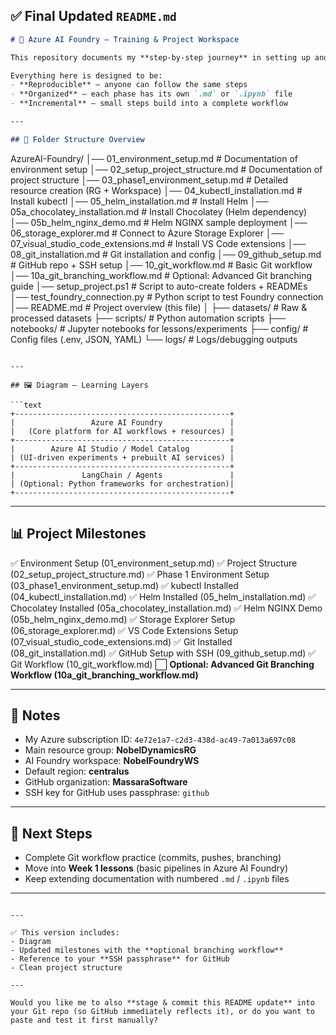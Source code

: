 ﻿## ✅ Final Updated `README.md`

```markdown
# 🚀 Azure AI Foundry — Training & Project Workspace

This repository documents my **step-by-step journey** in setting up and learning **Azure AI Foundry**, integrating it with **Python, SQL Server, PostgreSQL, Docker, and Kubernetes**.

Everything here is designed to be:
- **Reproducible** — anyone can follow the same steps
- **Organized** — each phase has its own `.md` or `.ipynb` file
- **Incremental** — small steps build into a complete workflow

---

## 📂 Folder Structure Overview

```

AzureAI-Foundry/
│── 01_environment_setup.md        # Documentation of environment setup
│── 02_setup_project_structure.md  # Documentation of project structure
│── 03_phase1_environment_setup.md # Detailed resource creation (RG + Workspace)
│── 04_kubectl_installation.md     # Install kubectl
│── 05_helm_installation.md        # Install Helm
│── 05a_chocolatey_installation.md # Install Chocolatey (Helm dependency)
│── 05b_helm_nginx_demo.md         # Helm NGINX sample deployment
│── 06_storage_explorer.md         # Connect to Azure Storage Explorer
│── 07_visual_studio_code_extensions.md # Install VS Code extensions
│── 08_git_installation.md         # Git installation and config
│── 09_github_setup.md             # GitHub repo + SSH setup
│── 10_git_workflow.md             # Basic Git workflow
│── 10a_git_branching_workflow.md  # Optional: Advanced Git branching guide
│── setup_project.ps1              # Script to auto-create folders + READMEs
│── test_foundry_connection.py     # Python script to test Foundry connection
│── README.md                      # Project overview (this file)
│
├── datasets/   # Raw & processed datasets
├── scripts/    # Python automation scripts
├── notebooks/  # Jupyter notebooks for lessons/experiments
├── config/     # Config files (.env, JSON, YAML)
└── logs/       # Logs/debugging outputs

````

---

## 🖼️ Diagram — Learning Layers

```text
+------------------------------------------------+
|                 Azure AI Foundry               |
|   (Core platform for AI workflows + resources) |
+------------------------------------------------+
|        Azure AI Studio / Model Catalog         |
| (UI-driven experiments + prebuilt AI services) |
+------------------------------------------------+
|               LangChain / Agents               |
| (Optional: Python frameworks for orchestration)|
+------------------------------------------------+
````

---

## 📊 Project Milestones

✅ Environment Setup (01_environment_setup.md)
✅ Project Structure (02_setup_project_structure.md)
✅ Phase 1 Environment Setup (03_phase1_environment_setup.md)
✅ kubectl Installed (04_kubectl_installation.md)
✅ Helm Installed (05_helm_installation.md)
✅ Chocolatey Installed (05a_chocolatey_installation.md)
✅ Helm NGINX Demo (05b_helm_nginx_demo.md)
✅ Storage Explorer Setup (06_storage_explorer.md)
✅ VS Code Extensions Setup (07_visual_studio_code_extensions.md)
✅ Git Installed (08_git_installation.md)
✅ GitHub Setup with SSH (09_github_setup.md)
✅ Git Workflow (10_git_workflow.md)
⬜ **Optional: Advanced Git Branching Workflow (10a_git_branching_workflow.md)**

---

## 🔑 Notes

* My Azure subscription ID: `4e72e1a7-c2d3-438d-ac49-7a013a697c08`
* Main resource group: **NobelDynamicsRG**
* AI Foundry workspace: **NobelFoundryWS**
* Default region: **centralus**
* GitHub organization: **MassaraSoftware**
* SSH key for GitHub uses passphrase: `github`

---

## 🎯 Next Steps

* Complete Git workflow practice (commits, pushes, branching)
* Move into **Week 1 lessons** (basic pipelines in Azure AI Foundry)
* Keep extending documentation with numbered `.md` / `.ipynb` files

---

```

---

✅ This version includes:  
- Diagram  
- Updated milestones with the **optional branching workflow**  
- Reference to your **SSH passphrase** for GitHub  
- Clean project structure  

---

Would you like me to also **stage & commit this README update** into your Git repo (so GitHub immediately reflects it), or do you want to paste and test it first manually?
```
